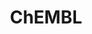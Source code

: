 ---
bigquery: https://console.cloud.google.com/bigquery?p=patents-public-data&d=ebi_chembl&page=dataset
citation: '"The ChEMBL database in 2017." Anna Gaulton, Anne Hersey, Michał Nowotka,
  A Patrícia Bento, Jon Chambers, David Mendez, Prudence Mutowo, Francis Atkinson,
  Louisa J Bellis, Elena Cibrián-Uhalte, Mark Davies, Nathan Dedman, Anneli Karlsson,
  María Paula Magariños, John P Overington, George Papadatos, Ines Smit, Andrew R
  Leach Nucleic acids Research (2017) 45 (Database Issue), D945-D954'
contributors: European Bioinformatics Institute
cost: None
description: ChEMBL Data is a manually curated database of small molecules used in
  drug discovery, including information about existing patented drugs.
documentation: 'schema: https://www.ebi.ac.uk/chembl/db_schema


  '
last_edit: Mon, 04 Apr 2022 19:07:30 GMT
location: https://console.cloud.google.com/marketplace/product/google_patents_public_datasets/chembl
maintained_by: EMBL-EBI, an outstation of European Molecular Biology Laboratory
related_publications: '

  ChEMBL: towards direct deposition of bioassay data.


  Mendez D, Gaulton A, Bento AP, Chambers J, De Veij M, Félix E, Magariños MP, Mosquera
  JF, Mutowo P, Nowotka M, Gordillo-Marañón M, Hunter F, Junco L, Mugumbate G, Rodriguez-Lopez
  M, Atkinson F, Bosc N, Radoux CJ, Segura-Cabrera A, Hersey A, Leach AR.


  — Nucleic Acids Res. 2019; 47(D1):D930-D940. doi: 10.1093/nar/gky1075

  '
schema_fields: '[''class_level'', ''efo_term'', ''assay_tissue'', ''acd_logp'', ''direct_interaction'',
  ''warning_class'', ''relationship_desc'', ''caloha_id'', ''journal'', ''stat'',
  ''pchembl_value'', ''src_short_name'', ''l2'', ''updated_on'', ''metref_id'', ''alert_set_id'',
  ''warning_description'', ''assay_subcellular_fraction'', ''entity_type'', ''qudt_units'',
  ''pathway_id'', ''co_stem_id'', ''domain_name'', ''ingredient'', ''smid'', ''frac_class_id'',
  ''source'', ''lle'', ''bei'', ''assay_source'', ''alert_name'', ''title'', ''cell_id'',
  ''component_type'', ''comments'', ''product_id'', ''compound_name'', ''aspect'',
  ''component_id'', ''std_act_id'', ''result_flag'', ''job_id'', ''withdrawn_country'',
  ''l4'', ''protein_class_synonym'', ''cpd_str_alert_id'', ''aromatic_rings'', ''orig_description'',
  ''ref_id'', ''mecref_id'', ''standard_flag'', ''applicant_full_name'', ''creation_date'',
  ''previous_company'', ''natural_product'', ''availability_type'', ''cidx'', ''atc_code'',
  ''level1_description'', ''assay_strain'', ''l3'', ''assay_type'', ''warning_id'',
  ''num_alerts'', ''molecular_mechanism'', ''synonyms'', ''parenteral'', ''units'',
  ''standard_inchi_key'', ''res_stem_id'', ''approval_date'', ''heavy_atoms'', ''patent_id'',
  ''research_stem'', ''cx_most_bpka'', ''description'', ''assay_desc'', ''structure_type'',
  ''hrac_class_id'', ''ddd_units'', ''hrac_code'', ''mc_target_name'', ''site_name'',
  ''as_id'', ''mc_organism'', ''withdrawn_flag'', ''nda_type'', ''priority'', ''assay_organism'',
  ''hba_lipinski'', ''target_type'', ''short_name'', ''warnref_id'', ''prodrug'',
  ''cellosaurus_id'', ''assay_param_id'', ''doi'', ''sitecomp_id'', ''first_in_class'',
  ''parameter_value'', ''withdrawn_class'', ''enzyme_name'', ''canonical_smiles'',
  ''compsyn_id'', ''irac_class_id'', ''status'', ''mc_target_accession'', ''path'',
  ''publication_number'', ''ddd_comment'', ''submission_date'', ''chembl_id'', ''record_id'',
  ''full_molformula'', ''src_compound_id'', ''mol_hrac_id'', ''site_residues'', ''mesh_heading'',
  ''doc_id'', ''standard_type'', ''mutation'', ''frac_code'', ''variant_id'', ''actsm_id'',
  ''related_tid'', ''patent_expire_date'', ''assay_id'', ''disease_efficacy'', ''met_conversion'',
  ''l7'', ''withdrawn_reason'', ''mechanism_comment'', ''text_value'', ''mechanism_of_action'',
  ''full_mwt'', ''sequence'', ''db_version'', ''mw_monoisotopic'', ''efo_id'', ''src_id'',
  ''enzyme_tid'', ''annotation'', ''irac_code'', ''withdrawn_year'', ''targcomp_id'',
  ''src_description'', ''entity_id'', ''cell_source_tissue'', ''num_ro5_violations'',
  ''relationship_type'', ''le'', ''standard_value'', ''cl_lincs_id'', ''standard_upper_value'',
  ''updated_by'', ''formulation_id'', ''normal_range_max'', ''acd_most_bpka'', ''selectivity_comment'',
  ''assay_cell_type'', ''type'', ''cell_ontology_id'', ''curation_comment'', ''mol_frac_id'',
  ''tid_fixed'', ''hbd'', ''mesh_id'', ''domain_id'', ''hbd_lipinski'', ''set_name'',
  ''oral'', ''inorganic_flag'', ''uberon_id'', ''bto_id'', ''value'', ''parent_id'',
  ''assay_category'', ''issue'', ''authors'', ''standard_relation'', ''l5'', ''activity_id'',
  ''sei'', ''warning_country'', ''usan_stem_definition'', ''protein_class_desc'',
  ''published_relation'', ''label'', ''num_lipinski_ro5_violations'', ''ddd_value'',
  ''comp_class_id'', ''bao_endpoint'', ''bao_format'', ''stem_class'', ''curated_by'',
  ''pubmed_id'', ''activity_comment'', ''company'', ''country'', ''major_class'',
  ''accession'', ''standard_inchi'', ''standard_text_value'', ''patent_no'', ''species_group_flag'',
  ''cx_logd'', ''oc_id'', ''protein_class_id'', ''strength'', ''acd_most_apka'', ''active_molregno'',
  ''trade_name'', ''warning_year'', ''ddd_admr'', ''tid'', ''usan_stem'', ''uo_units'',
  ''standard_units'', ''isoform'', ''usan_stem_id'', ''data_validity_comment'', ''qed_weighted'',
  ''definition'', ''molsyn_id'', ''idx'', ''molregno'', ''doc_type'', ''cx_logp'',
  ''chebi_par_id'', ''usan_substem'', ''sequence_md5sum'', ''l6'', ''prediction_method'',
  ''protclasssyn_id'', ''pathway_key'', ''source_domain_id'', ''metabolite_record_id'',
  ''subgroup'', ''max_phase_for_ind'', ''log_id'', ''assay_tax_id'', ''mc_tax_id'',
  ''first_approval'', ''potential_duplicate'', ''homologue'', ''route'', ''molecule_type'',
  ''last_active'', ''start_position'', ''ad_type'', ''end_position'', ''who_extra'',
  ''ro3_pass'', ''mec_id'', ''ap_id'', ''ass_cls_map_id'', ''parent_molregno'', ''psa'',
  ''name'', ''compound_key'', ''substrate_record_id'', ''cell_name'', ''mol_irac_id'',
  ''therapeutic_flag'', ''molecular_species'', ''innovator_company'', ''relationship'',
  ''volume'', ''molfile'', ''dosed_ingredient'', ''l1'', ''black_box_warning'', ''cell_description'',
  ''target_mapping'', ''cell_source_organism'', ''topical'', ''level3_description'',
  ''cx_most_apka'', ''level4_description'', ''confidence_score'', ''drug_product_flag'',
  ''chirality'', ''organism'', ''version'', ''level5'', ''biocomp_id'', ''syn_type'',
  ''alogp'', ''domain_type'', ''confidence'', ''level2_description'', ''class_type'',
  ''level4'', ''action_type'', ''ridx'', ''met_comment'', ''mw_freebase'', ''hba'',
  ''binding_site_comment'', ''usan_year'', ''rtb'', ''normal_range_min'', ''level3'',
  ''year'', ''rgid'', ''mc_target_type'', ''aidx'', ''first_page'', ''abstract'',
  ''l8'', ''upper_value'', ''domain_description'', ''ddd_id'', ''assay_test_type'',
  ''drug_record_id'', ''published_type'', ''parent_go_id'', ''tissue_id'', ''acd_logd'',
  ''dosage_form'', ''delist_flag'', ''indref_id'', ''comp_go_id'', ''tax_id'', ''go_id'',
  ''smarts'', ''parent_type'', ''published_units'', ''ref_url'', ''targrel_id'', ''level2'',
  ''ref_type'', ''activity_count'', ''polymer_flag'', ''cell_source_tax_id'', ''parameter_type'',
  ''patent_use_code'', ''warning_type'', ''src_assay_id'', ''tbl'', ''active_ingredient'',
  ''compd_id'', ''clo_id'', ''who_name'', ''pref_name'', ''indication_class'', ''drugind_id'',
  ''level1'', ''helm_notation'', ''relation'', ''assay_class_id'', ''met_id'', ''prod_pat_id'',
  ''toid'', ''target_desc'', ''db_source'', ''stem'', ''max_phase'', ''component_synonym'',
  ''site_id'', ''bao_id'', ''published_value'', ''downgraded'', ''mol_atc_id'', ''drug_substance_flag'',
  ''predbind_id'', ''last_page'', ''alert_id'']'
shortname: chembl
tags:
- biotechnology
- health
- chemical
- bioinformatics
- medical
terms_of_use: CC BY-SA 3.0
title: ChEMBL
uuid: e232a192-965c-4ec9-904c-155b6dfe56c5
---